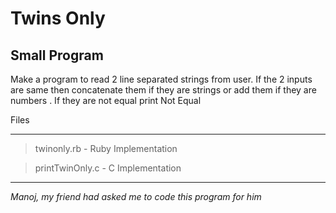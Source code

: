 Twins Only
=============
Small Program
-------------

Make a program to read 2 line separated strings from user. If the 2 inputs are same then concatenate them if they are strings or add them if they are numbers . If they are not equal print Not Equal 

Files
_____
> twinonly.rb - Ruby Implementation

> printTwinOnly.c  - C Implementation


-----------------------------------------
*Manoj, my friend had asked me to code this program for him*
